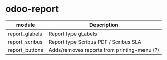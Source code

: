 # odoo-report

module |Description
--- | --- 
 report_glabels                    | Report type gLabels
 report_scribus                    | Report type Scribus PDF / Scribus SLA
 report_buttons                    | Adds/removes reports from printing-menu (?)
 
